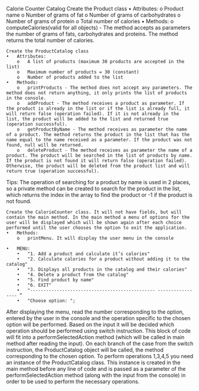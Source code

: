 Calorie Counter Catalog
	Create the Product class
	•	Attributes:
		o	Product name
		o	Number of grams of fat
		o	Number of grams of carbohydrates
		o	Number of grams of protein
		o	Total number of calories
	•	Methods:
		o	computeCalories(valid for all objects) - The method accepts as parameters the number of grams of fats, carbohydrates and proteins. The method returns the total number of calories.
	
	Create the ProductCatalog class
	•	Attributes:
		o	A list of products (maximum 30 products are accepted in the list)
		o	Maximum number of products = 30 (constant)
		o	Number of products added to the list
	•	Methods:
		o	printProducts - The method does not accept any parameters. The method does not return anything, it only prints the list of products in the console.
		o	addProduct - The method receives a product as parameter. If the product is already in the list or if the list is already full, it will return false (operation failed). If it is not already in the list, the product will be added to the list and returned true (operation successful).
		o	getProductByName - The method receives as parameter the name of a product. The method returns the product in the list that has the name equal to the name received as a parameter. If the product was not found, null will be returned.
		o	deleteProduct - The method receives as parameter the name of a product. The product will be searched in the list of products by name. If the product is not found it will return false (operation failed). Otherwise, the product will be deleted from the product list and will return true (operation successful).
Tips: The operation of searching for a product by name is used in 2 places, so a private method can be created to search for the product in the list, which returns the index in the array to find the product or -1 if the product is not found.

	Create the CalorieCounter class. It will not have fields, but will contain the main method. In the main method a menu of options for the user will be displayed which will be shown again after each choice performed until the user chooses the option to exit the application.
	•	Methods:
		o	printMenu. It will display the user menu in the console
	
	•	MENU:
		•	"1. Add a product and calculate it’s calories"
		•	"2. Calculate calories for a product without adding it to the catalog"
		•	"3. Displays all products in the catalog and their calories"
		•	"4. Delete a product from the catalog"
		•	"5. Find product by name"
		•	"6. EXIT"
		•	"----------------------------------------------- ----------------- ”
		•	"Choose option: ";
After displaying the menu, read the number corresponding to the option, entered by the user in the console and the operation specific to the chosen option will be performed. Based on the input it will be decided which operation should be performed using switch instruction. This block of code will fit into a performSelectedAction method (which will be called in main method after reading the input). On each branch of the case from the switch instruction, the ProductCatalog object will be called, the method corresponding to the chosen option. To perform operations 1,3,4,5 you need an instance of the ProductCatalog class. This instance is created in the main method before any line of code and is passed as a parameter of the performSelectedAction method (along with the input from the console) in order to be used to perform the necessary operations.

